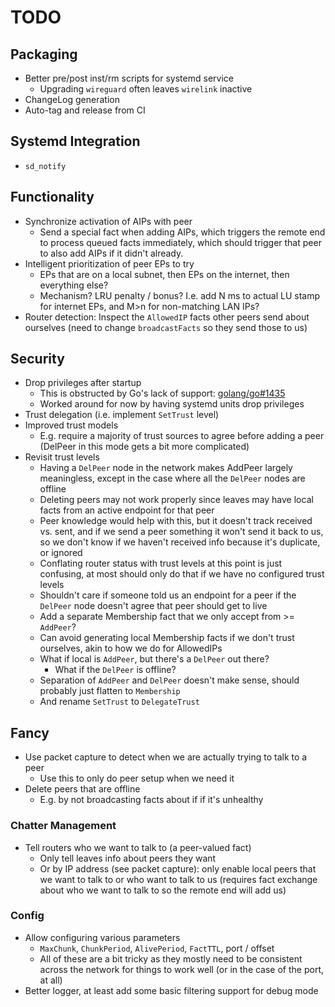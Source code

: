 # TODO

## Packaging

* Better pre/post inst/rm scripts for systemd service
  * Upgrading `wireguard` often leaves `wirelink` inactive
* ChangeLog generation
* Auto-tag and release from CI

## Systemd Integration

* `sd_notify`

## Functionality

* Synchronize activation of AIPs with peer
  * Send a special fact when adding AIPs, which triggers the remote end to
    process queued facts immediately, which should trigger that peer to also
    add AIPs if it didn't already.
* Intelligent prioritization of peer EPs to try
  * EPs that are on a local subnet, then EPs on the internet, then
    everything else?
  * Mechanism? LRU penalty / bonus? I.e. add N ms to actual LU stamp for
    internet EPs, and M>n for non-matching LAN IPs?
* Router detection: Inspect the `AllowedIP` facts other peers send about
  ourselves (need to change `broadcastFacts` so they send those to us)

## Security

* Drop privileges after startup
  * This is obstructed by Go's lack of support:
    [golang/go#1435](https://github.com/golang/go/issues/1435)
  * Worked around for now by having systemd units drop privileges
* Trust delegation (i.e. implement `SetTrust` level)
* Improved trust models
  * E.g. require a majority of trust sources to agree before adding a peer
    (DelPeer in this mode gets a bit more complicated)
* Revisit trust levels
  * Having a `DelPeer` node in the network makes AddPeer largely meaningless,
    except in the case where all the `DelPeer` nodes are offline
  * Deleting peers may not work properly since leaves may have local facts from
    an active endpoint for that peer
  * Peer knowledge would help with this, but it doesn't track received vs. sent,
    and if we send a peer something it won't send it back to us, so we don't
    know if we haven't received info because it's duplicate, or ignored
  * Conflating router status with trust levels at this point is just confusing,
    at most should only do that if we have no configured trust levels
  * Shouldn't care if someone told us an endpoint for a peer if the `DelPeer`
    node doesn't agree that peer should get to live
  * Add a separate Membership fact that we only accept from >= `AddPeer`?
  * Can avoid generating local Membership facts if we don't trust ourselves,
    akin to how we do for AllowedIPs
  * What if local is `AddPeer`, but there's a `DelPeer` out there?
    * What if the `DelPeer` is offline?
  * Separation of `AddPeer` and `DelPeer` doesn't make sense, should probably
    just flatten to `Membership`
  * And rename `SetTrust` to `DelegateTrust`

## Fancy

* Use packet capture to detect when we are actually trying to talk to a peer
  * Use this to only do peer setup when we need it
* Delete peers that are offline
  * E.g. by not broadcasting facts about if if it's unhealthy

### Chatter Management

* Tell routers who we want to talk to (a peer-valued fact)
  * Only tell leaves info about peers they want
  * Or by IP address (see packet capture): only enable local peers that we
    want to talk to or who want to talk to us (requires fact exchange about
    who we want to talk to so the remote end will add us)

### Config

* Allow configuring various parameters
  * `MaxChunk`, `ChunkPeriod`, `AlivePeriod`, `FactTTL`, port / offset
  * All of these are a bit tricky as they mostly need to be consistent
    across the network for things to work well (or in the case of the port,
    at all)
* Better logger, at least add some basic filtering support for debug mode
